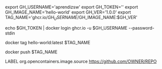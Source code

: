 export GH_USERNAME='aprendizsw'
export GH_TOKEN=''
export GH_IMAGE_NAME='hello-world'
export GH_VER='1.0.0'
export TAG_NAME='ghcr.io/$GH_USERNAME/$GH_IMAGE_NAME:$GH_VER'

echo $GH_TOKEN | docker login ghcr.io -u $GH_USERNAME --password-stdin

docker tag hello-world:latest $TAG_NAME

docker push $TAG_NAME

LABEL org.opencontainers.image.source https://github.com/OWNER/REPO